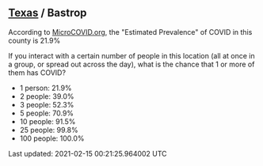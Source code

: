 
## [Texas](/united-states/texas) / Bastrop

According to [MicroCOVID.org](http://microcovid.org),
the "Estimated Prevalence" of COVID in this county is 21.9%

If you interact with a certain number of people in this location
(all at once in a group, or spread out across the day), what is the chance that
1 or more of them has COVID?

- 1 person: 21.9%
- 2 people: 39.0%
- 3 people: 52.3%
- 5 people: 70.9%
- 10 people: 91.5%
- 25 people: 99.8%
- 100 people: 100.0%

Last updated: 2021-02-15 00:21:25.964002 UTC
